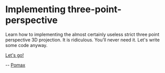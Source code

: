 # Implementing three-point-perspective

Learn how to implementing the almost certainly useless strict three point perspective 3D projection. It is ridiculous. You'll never need it. Let's write some code anyway.

[Let's go!](https://pomax.github.io/three-point-perspective/)

-- [Pomax](http://twitter.com/TheRealPomax)
